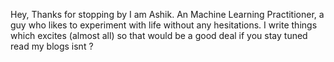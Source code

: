 Hey, Thanks for stopping by I am Ashik. An Machine Learning Practitioner, a guy who likes to experiment with life without any hesitations. I write things which excites (almost all) so that would be a good deal if you stay tuned read my blogs isnt ? 




